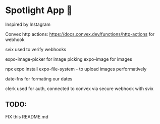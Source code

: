 # Spotlight App 🔦

Inspired by Instagram

Convex http actions: https://docs.convex.dev/functions/http-actions for webhook

svix used to verify webhooks

expo-image-picker for image picking
expo-image for images

npx expo install expo-file-system - to upload images performatively

date-fns for formating our dates

clerk used for auth, connected to convex via secure webhook with svix

## TODO:

FIX this README.md
